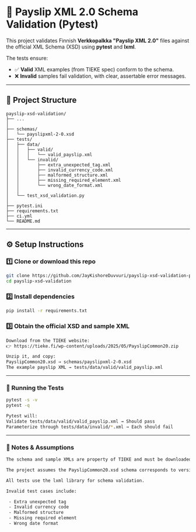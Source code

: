 # 🧾 Payslip XML 2.0 Schema Validation (Pytest)

This project validates Finnish **Verkkopalkka "Payslip XML 2.0"** files against the official XML Schema (XSD) using **pytest** and **lxml**.

The tests ensure:
- ✅ **Valid** XML examples (from TIEKE spec) conform to the schema.
- ❌ **Invalid** samples fail validation, with clear, assertable error messages.

---

## 📁 Project Structure
```
payslip-xsd-validation/
├── ...
│
├── schemas/
│   └── payslipxml-2-0.xsd
├── tests/
│   ├── data/
│   │   ├── valid/
│   │   │   └── valid_payslip.xml
│   │   └── invalid/
│   │       ├── extra_unexpected_tag.xml
│   │       ├── invalid_currency_code.xml
│   │       ├── malformed_structure.xml
│   │       ├── missing_required_element.xml
│   │       └── wrong_date_format.xml
│   │      
│   └── test_xsd_validation.py
│   
├── pytest.ini
├── requirements.txt
├── ci.yml
└── README.md
```

---

## ⚙️ Setup Instructions

### 1️⃣ Clone or download this repo

```bash
git clone https://github.com/JayKishoreDuvvuri/payslip-xsd-validation-pytest.git
cd payslip-xsd-validation
```

### 2️⃣ Install dependencies
```bash
pip install -r requirements.txt
```

### 3️⃣ Obtain the official XSD and sample XML
```bash
Download from the TIEKE website:
👉 https://tieke.fi/wp-content/uploads/2025/05/PayslipCommon20.zip

Unzip it, and copy:
PayslipCommon20.xsd → schemas/payslipxml-2-0.xsd
The example payslip XML → tests/data/valid/valid_payslip.xml
```
---

### 🧪 Running the Tests
```bash
pytest -s -v 
pytest -q

Pytest will:
Validate tests/data/valid/valid_payslip.xml → Should pass
Parameterize through tests/data/invalid/*.xml → Each should fail
```
---

### 📄 Notes & Assumptions
```bash
The schema and sample XMLs are property of TIEKE and must be downloaded manually.

The project assumes the PayslipCommon20.xsd schema corresponds to version 2.0 (22.5.2025).

All tests use the lxml library for schema validation.

Invalid test cases include:

 - Extra unexpected tag
 - Invalid currency code
 - Malformed structure
 - Missing required element
 - Wrong date format
```